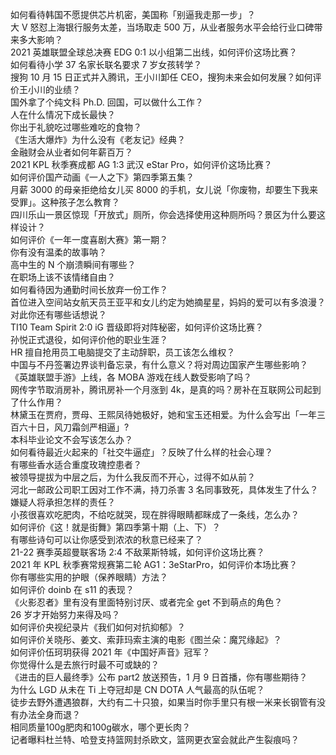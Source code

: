 如何看待韩国不愿提供芯片机密，美国称「别逼我走那一步」？  
大 V 怒怼上海银行服务太差，当场取走 500 万，从业者服务水平会给行业口碑带来多大影响？  
2021 英雄联盟全球总决赛 EDG 0:1 以小组第二出线，如何评价这场比赛？  
如何看待小学 37 名家长联名要求 7 岁女孩转学？  
搜狗 10 月 15 日正式并入腾讯，王小川卸任 CEO，搜狗未来会如何发展？如何评价王小川的业绩？  
国外拿了个纯文科 Ph.D. 回国，可以做什么工作？  
人在什么情况下成长最快？  
你出于礼貌吃过哪些难吃的食物？  
《生活大爆炸》为什么没有《老友记》经典？  
金融财会从业者如何年薪百万？  
2021 KPL 秋季赛成都 AG 1:3 武汉 eStar Pro，如何评价这场比赛？  
如何评价国产动画《一人之下》第四季第五集？  
月薪 3000 的母亲拒绝给女儿买 8000 的手机，女儿说「你废物，却要生下我来受罪」。这种孩子怎么教育？  
四川乐山一景区惊现「开放式」厕所，你会选择使用这种厕所吗？景区为什么要这样设计？  
如何评价《一年一度喜剧大赛》第一期？  
你有没有温柔的故事呐？  
高中生的 N 个崩溃瞬间有哪些？  
在职场上该不该情绪自由？  
如何看待因为通勤时间长放弃一份工作？  
首位进入空间站女航天员王亚平和女儿约定为她摘星星，妈妈的爱可以有多浪漫？对此你还有哪些话想说？  
TI10 Team Spirit 2:0 iG 晋级即将对阵秘密，如何评价这场比赛？  
孙悦正式退役，如何评价他的职业生涯？  
HR 擅自抢用员工电脑提交了主动辞职，员工该怎么维权？  
中国与不丹签署边界谈判备忘录，有什么意义？将对周边国家产生哪些影响？  
《英雄联盟手游》上线，各 MOBA 游戏在线人数受影响了吗？  
网传字节取消房补，腾讯房补一个月涨到 4k，是真的吗？房补在互联网公司起到了什么作用？  
林黛玉在贾府，贾母、王熙凤待她极好，她和宝玉还相爱。为什么会写出「一年三百六十日，风刀霜剑严相逼」?  
本科毕业论文不会写该怎么办？  
如何看待最近火起来的「社交牛逼症」？反映了什么样的社会心理？  
有哪些香水适合重度玫瑰控患者？  
被领导提拔为中层之后，为什么我反而不开心，过得不如从前？  
河北一邮政公司职工因对工作不满，持刀杀害 3 名同事致死，具体发生了什么？嫌疑人将承担怎样的责任？  
小孩很喜欢吃肥肉，不给吃就哭，现在胖得眼睛都眯成了一条线，怎么办？  
如何评价《这！就是街舞》第四季第十期（上、下）？  
有哪些诗句可以让你感受到浓浓的秋意已经来了？  
21-22 赛季英超曼联客场 2:4 不敌莱斯特城，如何评价这场比赛？  
2021 年 KPL 秋季赛常规赛第二轮 AG1：3eStarPro，如何评价本场比赛？  
你有哪些实用的护眼（保养眼睛）方法？  
如何评价 doinb 在 s11 的表现？  
《火影忍者》里有没有里面特别讨厌、或者完全 get 不到萌点的角色？  
26 岁才开始努力来得及吗？  
如何评价央视纪录片《我们如何对抗抑郁》？  
如何评价关晓彤、姜文、索菲玛索主演的电影《图兰朵：魔咒缘起》？  
如何评价伍珂玥获得 2021 年《中国好声音》冠军？  
你觉得什么是去旅行时最不可或缺的？  
《进击的巨人最终季》公布 part2 放送预告，1 月 9 日首播，你有哪些期待？  
为什么 LGD 从未在 Ti 上夺冠却是 CN DOTA 人气最高的队伍呢？  
徒步去野外遭遇狼群，大约有二十只狼，如果当时你手里只有根一米来长钢管有没有办法全身而退？  
相同质量100g肥肉和100g碳水，哪个更长肉？  
记者曝料杜兰特、哈登支持篮网封杀欧文，篮网更衣室会就此产生裂痕吗？  
